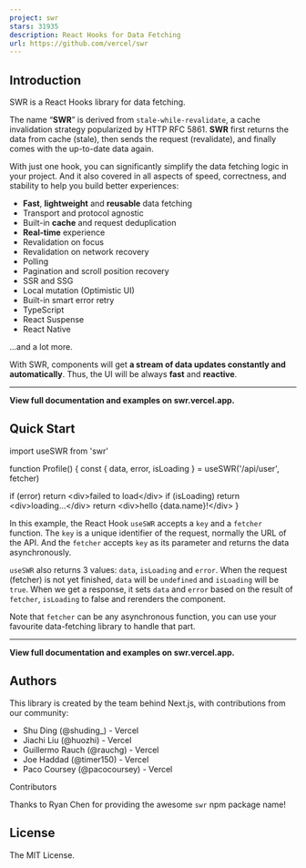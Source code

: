 ```yaml
---
project: swr
stars: 31935
description: React Hooks for Data Fetching
url: https://github.com/vercel/swr
---
```


  

Introduction
------------

SWR is a React Hooks library for data fetching.

The name “**SWR**” is derived from `stale-while-revalidate`, a cache invalidation strategy popularized by HTTP RFC 5861. **SWR** first returns the data from cache (stale), then sends the request (revalidate), and finally comes with the up-to-date data again.

With just one hook, you can significantly simplify the data fetching logic in your project. And it also covered in all aspects of speed, correctness, and stability to help you build better experiences:

-   **Fast**, **lightweight** and **reusable** data fetching
-   Transport and protocol agnostic
-   Built-in **cache** and request deduplication
-   **Real-time** experience
-   Revalidation on focus
-   Revalidation on network recovery
-   Polling
-   Pagination and scroll position recovery
-   SSR and SSG
-   Local mutation (Optimistic UI)
-   Built-in smart error retry
-   TypeScript
-   React Suspense
-   React Native

...and a lot more.

With SWR, components will get **a stream of data updates constantly and automatically**. Thus, the UI will be always **fast** and **reactive**.

* * *

**View full documentation and examples on swr.vercel.app.**

  

Quick Start
-----------

import useSWR from 'swr'

function Profile() {
  const { data, error, isLoading } \= useSWR('/api/user', fetcher)

  if (error) return <div\>failed to load</div\>
  if (isLoading) return <div\>loading...</div\>
  return <div\>hello {data.name}!</div\>
}

In this example, the React Hook `useSWR` accepts a `key` and a `fetcher` function. The `key` is a unique identifier of the request, normally the URL of the API. And the `fetcher` accepts `key` as its parameter and returns the data asynchronously.

`useSWR` also returns 3 values: `data`, `isLoading` and `error`. When the request (fetcher) is not yet finished, `data` will be `undefined` and `isLoading` will be `true`. When we get a response, it sets `data` and `error` based on the result of `fetcher`, `isLoading` to false and rerenders the component.

Note that `fetcher` can be any asynchronous function, you can use your favourite data-fetching library to handle that part.

* * *

**View full documentation and examples on swr.vercel.app.**

  

Authors
-------

This library is created by the team behind Next.js, with contributions from our community:

-   Shu Ding (@shuding\_) - Vercel
-   Jiachi Liu (@huozhi) - Vercel
-   Guillermo Rauch (@rauchg) - Vercel
-   Joe Haddad (@timer150) - Vercel
-   Paco Coursey (@pacocoursey) - Vercel

Contributors

Thanks to Ryan Chen for providing the awesome `swr` npm package name!

  

License
-------

The MIT License.
